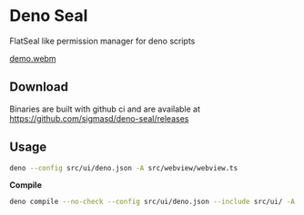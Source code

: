 # Deno Seal

FlatSeal like permission manager for deno scripts

[demo.webm](https://github.com/user-attachments/assets/57468889-6e84-40f6-9a82-e653e39d12e0)

## Download

Binaries are built with github ci and are available at
https://github.com/sigmasd/deno-seal/releases

## Usage

```bash
deno --config src/ui/deno.json -A src/webview/webview.ts
```

**Compile**

```bash
deno compile --no-check --config src/ui/deno.json --include src/ui/ -A src/webview/webview.ts
```
